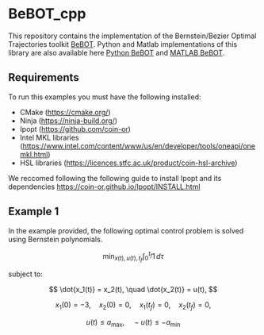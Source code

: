 # BeBOT_cpp
This repository contains the implementation of the Bernstein/Bezier Optimal Trajectories toolkit [BeBOT](https://github.com/caslabuiowa/BeBOT). Python and Matlab implementations of this library are also available here [Python BeBOT](https://github.com/caslabuiowa/BeBOT) and [MATLAB BeBOT](https://github.com/caslabuiowa/BeBOT_MATLAB).


## Requirements
To run this examples you must have the following installed:
- CMake (https://cmake.org/)
- Ninja (https://ninja-build.org/)
- Ipopt (https://github.com/coin-or)
- Intel MKL libraries (https://www.intel.com/content/www/us/en/developer/tools/oneapi/onemkl.html)
- HSL libraries (https://licences.stfc.ac.uk/product/coin-hsl-archive)

We reccomed following the following guide to install Ipopt and its dependencies https://coin-or.github.io/Ipopt/INSTALL.html

## Example 1
In the example provided, the following optimal control problem is solved using Bernstein polynomials.

$$
\min_{x(t),u(t),t_f} \int_0^{t_f} 1 \, d\tau
$$

subject to:

$$
\dot{x_1(t)} = x_2(t), \quad \dot{x_2(t)} = u(t),
$$

$$
x_1(0) = -3, \quad x_2(0) = 0, \quad x_1(t_f) = 0, \quad x_2(t_f) = 0,
$$

$$
u(t) \leq a_{\max}, \quad -u(t) \leq -a_{\min}
$$
